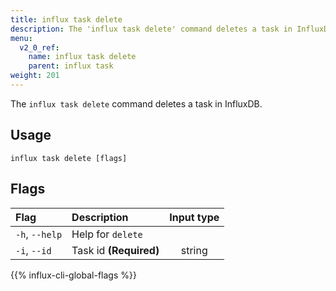 ```yaml
---
title: influx task delete
description: The 'influx task delete' command deletes a task in InfluxDB.
menu:
  v2_0_ref:
    name: influx task delete
    parent: influx task
weight: 201
---
```


The `influx task delete` command deletes a task in InfluxDB.

## Usage
```
influx task delete [flags]
```

## Flags
| Flag           | Description            | Input type  |
|:----           |:-----------            |:----------: |
| `-h`, `--help` | Help for `delete`      |             |
| `-i`, `--id`   | Task id **(Required)** | string      |

{{% influx-cli-global-flags %}}
